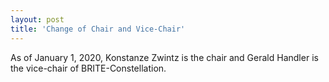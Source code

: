 ```yaml
---
layout: post
title: 'Change of Chair and Vice-Chair'
---
```

As of January 1, 2020, Konstanze Zwintz is the chair and Gerald Handler is the vice-chair of BRITE-Constellation. 
